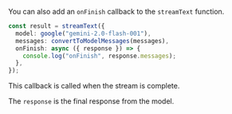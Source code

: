 You can also add an `onFinish` callback to the `streamText` function.

```ts
const result = streamText({
  model: google("gemini-2.0-flash-001"),
  messages: convertToModelMessages(messages),
  onFinish: async ({ response }) => {
    console.log("onFinish", response.messages);
  },
});
```

This callback is called when the stream is complete.

The `response` is the final response from the model.
